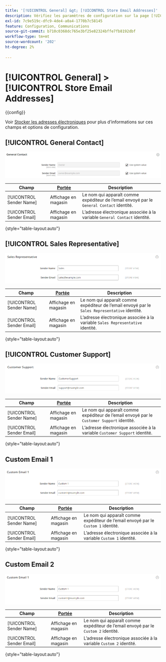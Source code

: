 ```yaml
---
title: '[!UICONTROL General] &gt; [!UICONTROL Store Email Addresses]'
description: Vérifiez les paramètres de configuration sur la page [!UICONTROL General] &gt; [!UICONTROL Store Email Addresses] de l’administrateur Commerce.
exl-id: 7c9e519c-dfc9-4de4-a0a4-1770b7c58145
feature: Configuration, Communications
source-git-commit: b710c0368dc765e3bf25e82324bffe7fb8192dbf
workflow-type: tm+mt
source-wordcount: '202'
ht-degree: 2%

---
```


# [!UICONTROL General] > [!UICONTROL Store Email Addresses]

{{config}}

Voir [Stocker les adresses électroniques](../../getting-started/store-details.md#store-email-addresses) pour plus d’informations sur ces champs et options de configuration.

## [!UICONTROL General Contact]

![Stocker les adresses électroniques > Contact général](./assets/store-email-addresses-general-contact.png)<!-- zoom -->

| Champ | [Portée](../../getting-started/websites-stores-views.md#scope-settings) | Description |
|--- |--- |--- |
| [!UICONTROL Sender Name] | Affichage en magasin | Le nom qui apparaît comme expéditeur de l’email envoyé par le `General Contact` identité. |
| [!UICONTROL Sender Email] | Affichage en magasin | L’adresse électronique associée à la variable `General Contact` identité. |

{style="table-layout:auto"}

## [!UICONTROL Sales Representative]

![Stocker les adresses électroniques > Représentant commercial](./assets/store-email-addresses-sales-rep.png)<!-- zoom -->

| Champ | [Portée](../../getting-started/websites-stores-views.md#scope-settings) | Description |
|--- |--- |--- |
| [!UICONTROL Sender Name] | Affichage en magasin | Le nom qui apparaît comme expéditeur de l’email envoyé par le `Sales Representative` identité. |
| [!UICONTROL Sender Email] | Affichage en magasin | L’adresse électronique associée à la variable `Sales Representative` identité. |

{style="table-layout:auto"}

## [!UICONTROL Customer Support]

![Stocker les adresses électroniques > Service clientèle](./assets/store-email-addresses-customer-support.png)<!-- zoom -->

| Champ | [Portée](../../getting-started/websites-stores-views.md#scope-settings) | Description |
|--- |--- |--- |
| [!UICONTROL Sender Name] | Affichage en magasin | Le nom qui apparaît comme expéditeur de l’email envoyé par le `Customer Support` identité. |
| [!UICONTROL Sender Email] | Affichage en magasin | L’adresse électronique associée à la variable `Customer Support` identité. |

{style="table-layout:auto"}

## Custom Email 1

![Stocker les adresses électroniques > Courrier électronique personnalisé 1](./assets/store-email-addresses-custom-email1.png)<!-- zoom -->

| Champ | [Portée](../../getting-started/websites-stores-views.md#scope-settings) | Description |
|--- |--- |--- |
| [!UICONTROL Sender Name] | Affichage en magasin | Le nom qui apparaît comme expéditeur de l’email envoyé par le `Custom 1` identité. |
| [!UICONTROL Sender Email] | Affichage en magasin | L’adresse électronique associée à la variable `Custom 1` identité. |

{style="table-layout:auto"}

## Custom Email 2

![Stocker les adresses électroniques > Courrier électronique personnalisé 2](./assets/store-email-addresses-custom-email1.png)<!-- zoom -->

| Champ | [Portée](../../getting-started/websites-stores-views.md#scope-settings) | Description |
|--- |--- |--- |
| [!UICONTROL Sender Name] | Affichage en magasin | Le nom qui apparaît comme expéditeur de l’email envoyé par le `Custom 2` identité. |
| [!UICONTROL Sender Email] | Affichage en magasin | L’adresse électronique associée à la variable `Custom 2` identité. |

{style="table-layout:auto"}

